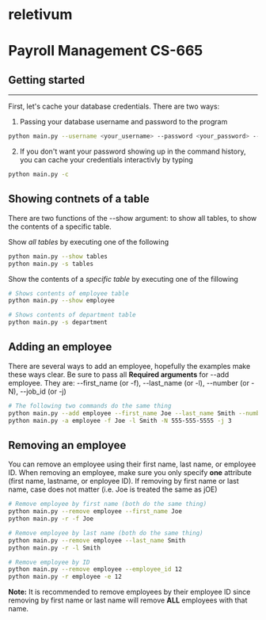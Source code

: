 # reletivum
Payroll Management CS-665
=========================

## Getting started
-------------------

First, let's cache your database credentials. There are two ways:

1. Passing your database username and password to the program
```bash
python main.py --username <your_username> --password <your_password> --cache
```

2. If you don't want your password showing up in the command history, you can cache your credentials interactivly by typing
```bash
python main.py -c
```

## Showing contnets of a table

There are two functions of the --show argument: to show all tables, to show the contents of a specific table.

Show *all tables* by executing one of the following
```bash
python main.py --show tables
python main.py -s tables
```

Show the contents of a *specific table* by executing one of the fillowing
```bash
# Shows contents of employee table
python main.py --show employee

# Shows contents of department table
python main.py -s department
```

## Adding an employee

There are several ways to add an employee, hopefully the examples make these ways clear. Be sure to pass all
**Required arguments** for --add employee. They are: --first_name (or -f), --last_name (or -l), --number (or -N), --job_id (or -j)

```bash
# The following two commands do the same thing
python main.py --add employee --first_name Joe --last_name Smith --number 555-555-5555 --job_id 3
python main.py -a employee -f Joe -l Smith -N 555-555-5555 -j 3
```

## Removing an employee

You can remove an employee using their first name, last name, or employee ID. When removing an employee, make sure you only specify **one** attribute (first name, lastname, or enployee ID). If removing by first name or last name, case does not matter (i.e. Joe is treated the same as jOE)
```bash
# Remove employee by first name (both do the same thing)
python main.py --remove employee --first_name Joe
python main.py -r -f Joe

# Remove employee by last name (both do the same thing)
python main.py --remove employee --last_name Smith
python main.py -r -l Smith

# Remove employee by ID
python main.py --remove employee --employee_id 12
python main.py -r employee -e 12
```
**Note:** It is recommended to remove employees by their employee ID since removing by first name or last name will remove **ALL** employees with that name.

